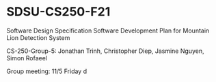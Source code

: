 # SDSU-CS250-F21
Software Design Specification
Software Development Plan for Mountain Lion Detection System

CS-250-Group-5: Jonathan Trinh, Christopher Diep, Jasmine Nguyen, Simon Rofaeel


Group meeting: 11/5 Friday
d
